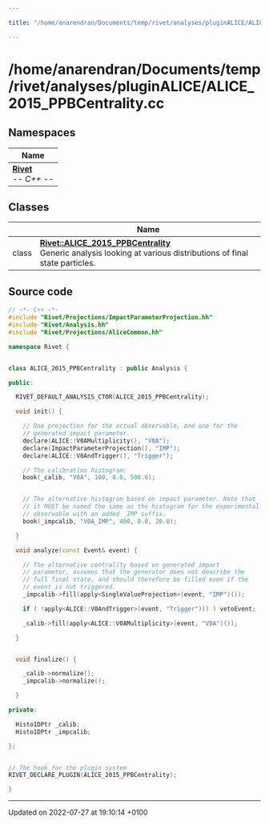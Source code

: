 ```yaml
---

title: "/home/anarendran/Documents/temp/rivet/analyses/pluginALICE/ALICE_2015_PPBCentrality.cc"

---
```


# /home/anarendran/Documents/temp/rivet/analyses/pluginALICE/ALICE_2015_PPBCentrality.cc



## Namespaces

| Name           |
| -------------- |
| **[Rivet](http://example.org/namespaces/namespacerivet/)** <br>-*- C++ -*-  |

## Classes

|                | Name           |
| -------------- | -------------- |
| class | **[Rivet::ALICE_2015_PPBCentrality](http://example.org/classes/classrivet_1_1alice__2015__ppbcentrality/)** <br>Generic analysis looking at various distributions of final state particles.  |




## Source code

```cpp
// -*- C++ -*-
#include "Rivet/Projections/ImpactParameterProjection.hh"
#include "Rivet/Analysis.hh"
#include "Rivet/Projections/AliceCommon.hh"

namespace Rivet {


class ALICE_2015_PPBCentrality : public Analysis {

public:

  RIVET_DEFAULT_ANALYSIS_CTOR(ALICE_2015_PPBCentrality);

  void init() {

    // One projection for the actual observable, and one for the
    // generated impact parameter.
    declare(ALICE::V0AMultiplicity(), "V0A");
    declare(ImpactParameterProjection(), "IMP");
    declare(ALICE::V0AndTrigger(), "Trigger");

    // The calibration histogram:
    book(_calib, "V0A", 100, 0.0, 500.0);


    // The alternative histogram based on impact parameter. Note that
    // it MUST be named the same as the histogram for the experimental
    // observable with an added _IMP suffix.
    book(_impcalib, "V0A_IMP", 400, 0.0, 20.0);

  }

  void analyze(const Event& event) {

    // The alternative centrality based on generated impact
    // parameter, assumes that the generator does not describe the
    // full final state, and should therefore be filled even if the
    // event is not triggered.
    _impcalib->fill(apply<SingleValueProjection>(event, "IMP")());

    if ( !apply<ALICE::V0AndTrigger>(event, "Trigger")() ) vetoEvent;

    _calib->fill(apply<ALICE::V0AMultiplicity>(event, "V0A")());

  }


  void finalize() {

    _calib->normalize();
    _impcalib->normalize();

  }

private:

  Histo1DPtr _calib;
  Histo1DPtr _impcalib;

};


// The hook for the plugin system
RIVET_DECLARE_PLUGIN(ALICE_2015_PPBCentrality);

}
```


-------------------------------

Updated on 2022-07-27 at 19:10:14 +0100
